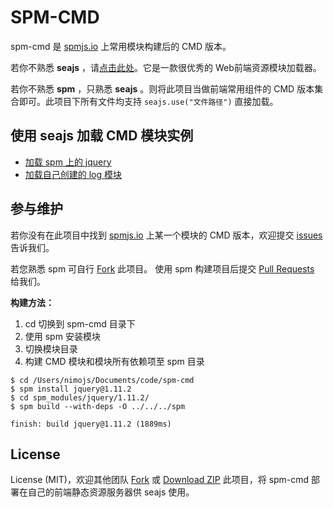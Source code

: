 SPM-CMD
=======
spm-cmd 是 [spmjs.io](http://spmjs.io/) 上常用模块构建后的 CMD 版本。

若你不熟悉 **seajs** ，请[点击此处](http://seajs.org/docs/#docs)。它是一款很优秀的 Web前端资源模块加载器。

若你不熟悉 **spm** ，只熟悉 **seajs** 。则将此项目当做前端常用组件的 CMD 版本集合即可。此项目下所有文件均支持 `seajs.use("文件路径")` 直接加载。 

使用 seajs 加载 CMD 模块实例
-------------------------
- [加载 spm 上的 jquery](http://cmd.nimojs.com/demo/jquery.html)
- [加载自己创建的 log 模块](http://cmd.nimojs.com/demo/log.html)

参与维护
-------
若你没有在此项目中找到 [spmjs.io](http://spmjs.io/) 上某一个模块的 CMD 版本，欢迎提交 [issues](https://github.com/nimojs/rain/issues) 告诉我们。

若您熟悉 spm 可自行 [Fork](https://github.com/nimojs/spm-cmd/fork) 此项目。
使用 spm 构建项目后提交 [Pull Requests](https://github.com/nimojs/rain/pulls) 给我们。

**构建方法：**

1. cd 切换到 spm-cmd 目录下
2. 使用 spm 安装模块
3. 切换模块目录
4. 构建 CMD 模块和模块所有依赖项至 spm 目录

```
$ cd /Users/nimojs/Documents/code/spm-cmd
$ spm install jquery@1.11.2
$ cd spm_modules/jquery/1.11.2/
$ spm build --with-deps -O ../../../spm

finish: build jquery@1.11.2 (1889ms)
```

License
-------
License (MIT)，欢迎其他团队 [Fork](https://github.com/nimojs/spm-cmd/fork) 或 [Download ZIP](https://github.com/nimojs/spm-cmd/archive/master.zip) 此项目，将 spm-cmd 部署在自己的前端静态资源服务器供 seajs 使用。